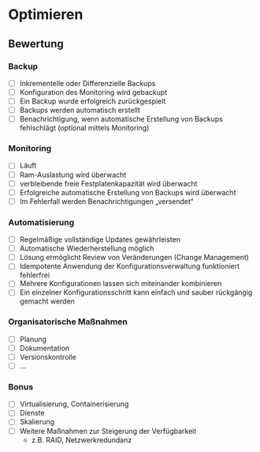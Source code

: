 # Optimieren

## Bewertung

### Backup

- [ ] Inkrementelle oder Differenzielle Backups
- [ ] Konfiguration des Monitoring wird gebackupt
- [ ] Ein Backup wurde erfolgreich zurückgespielt
- [ ] Backups werden automatisch erstellt
- [ ] Benachrichtigung, wenn automatische Erstellung von Backups fehlschlägt (optional mittels Monitoring)

### Monitoring

- [ ] Läuft
- [ ] Ram-Auslastung wird überwacht
- [ ] verbleibende freie Festplatenkapazität wird überwacht
- [ ] Erfolgreiche automatische Erstellung von Backups wird überwacht
- [ ] Im Fehlerfall werden Benachrichtigungen „versendet“

### Automatisierung

- [ ] Regelmäßige vollständige Updates gewährleisten
- [ ] Automatische Wiederherstellung möglich
- [ ] Lösung ermöglicht Review von Veränderungen (Change Management)
- [ ] Idempotente Anwendung der Konfigurationsverwaltung funktioniert fehlerfrei
- [ ] Mehrere Konfigurationen lassen sich miteinander kombinieren
- [ ] Ein einzelner Konfigurationsschritt kann einfach und sauber rückgängig gemacht werden

### Organisatorische Maßnahmen

- [ ] Planung
- [ ] Dokumentation
- [ ] Versionskontrolle
- [ ] …

### Bonus

- [ ] Virtualisierung, Containerisierung
- [ ] Dienste
- [ ] Skalierung
- [ ] Weitere Maßnahmen zur Steigerung der Verfügbarkeit
  - z.B. RAID, Netzwerkredundanz
